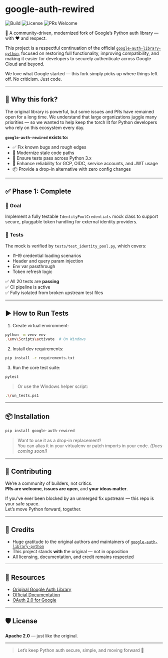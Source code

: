 # google-auth-rewired

![Build](https://img.shields.io/badge/build-passing-brightgreen)
![License](https://img.shields.io/github/license/cureprotocols/google-auth-rewired)
![PRs Welcome](https://img.shields.io/badge/PRs-welcome-brightgreen.svg)

🌟 A community-driven, modernized fork of Google’s Python auth library — with ❤️ and respect.

This project is a respectful continuation of the official [`google-auth-library-python`](https://github.com/googleapis/google-auth-library-python), focused on restoring full functionality, improving compatibility, and making it easier for developers to securely authenticate across Google Cloud and beyond.

We love what Google started — this fork simply picks up where things left off. No criticism. Just code.

---

## 🔧 Why this fork?

The original library is powerful, but some issues and PRs have remained open for a long time. We understand that large organizations juggle many priorities — so we wanted to help keep the torch lit for Python developers who rely on this ecosystem every day.

**`google-auth-rewired` exists to:**

- ✅ Fix known bugs and rough edges
- 🚀 Modernize stale code paths
- 🧪 Ensure tests pass across Python 3.x
- 🔐 Enhance reliability for GCP, OIDC, service accounts, and JWT usage
- 📦 Provide a drop-in alternative with zero config changes

---

## ✅ Phase 1: Complete

### 🎯 Goal

Implement a fully testable `IdentityPoolCredentials` mock class to support secure, pluggable token handling for external identity providers.

### 🧪 Tests

The mock is verified by `tests/test_identity_pool.py`, which covers:

- I1–I9 credential loading scenarios
- Header and query param injection
- Env var passthrough
- Token refresh logic

✅ All 20 tests are **passing**  
✅ CI pipeline is active  
✅ Fully isolated from broken upstream test files

---

## ▶️ How to Run Tests

1. Create virtual environment:

```bash
python -m venv env
.\env\Scripts\activate  # On Windows
```

2. Install dev requirements:

```bash
pip install -r requirements.txt
```

3. Run the core test suite:

```bash
pytest
```

> Or use the Windows helper script:
>
```bash
.\run_tests.ps1
```

---

## 📦 Installation

```bash
pip install google-auth-rewired
```

> Want to use it as a drop-in replacement?  
> You can alias it in your virtualenv or patch imports in your code. *(Docs coming soon!)*

---

## 🤝 Contributing

We’re a community of builders, not critics.  
**PRs are welcome**, **issues are open**, and **your ideas matter**.

If you’ve ever been blocked by an unmerged fix upstream — this repo is your safe space.  
Let’s move Python forward, together.

---

## 🙏 Credits

- Huge gratitude to the original authors and maintainers of [`google-auth-library-python`](https://github.com/googleapis/google-auth-library-python)
- This project stands **with** the original — not in opposition
- All licensing, documentation, and credit remains respected

---

## 🔗 Resources

- [Original Google Auth Library](https://github.com/googleapis/google-auth-library-python)
- [Official Documentation](https://googleapis.dev/python/google-auth/latest/)
- [OAuth 2.0 for Google](https://developers.google.com/identity/protocols/oauth2)

---

## 🛡️ License

**Apache 2.0** — just like the original.

---

> Let’s keep Python auth secure, simple, and moving forward 🚀
```
